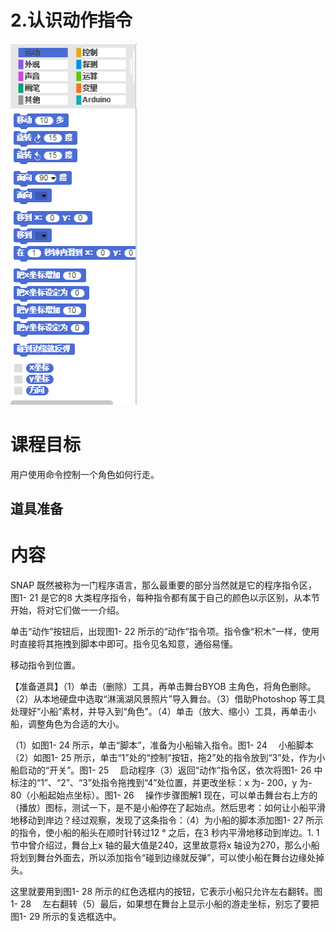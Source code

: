 # 2.认识动作指令

![](/assets/snap-motion.png)

# 课程目标

用户使用命令控制一个角色如何行走。

## 道具准备

# 内容

SNAP 既然被称为一门程序语言，那么最重要的部分当然就是它的程序指令区，图1- 21 是它的8 大类程序指令，每种指令都有属于自己的颜色以示区别，从本节开始，将对它们做一一介绍。

单击“动作”按钮后，出现图1- 22 所示的“动作”指令项。指令像“积木”一样，使用时直接将其拖拽到脚本中即可。指令见名知意，通俗易懂。

移动指令到位置。

【准备道具】（1）单击（删除）工具，再单击舞台BYOB 主角色，将角色删除。（2）从本地硬盘中选取“淋漓湖风景照片”导入舞台。（3）借助Photoshop 等工具处理好“小船”素材，并导入到“角色”。（4）单击（放大、缩小）工具，再单击小船，调整角色为合适的大小。

（1）如图1- 24 所示，单击“脚本”，准备为小船输入指令。图1- 24 　小船脚本（2）如图1- 25 所示，单击“1”处的“控制”按钮，拖2”处的指令放到“3”处，作为小船启动的“开关”。图1- 25 　启动程序（3）返回“动作”指令区，依次将图1- 26 中标注的“1”、“2”、“3”处指令拖拽到“4”处位置，并更改坐标：x 为- 200，y 为- 80（小船起始点坐标）。图1- 26 　操作步骤图解1 现在，可以单击舞台右上方的（播放）图标，测试一下，是不是小船停在了起始点。然后思考：如何让小船平滑地移动到岸边？经过观察，发现了这条指令：（4）为小船的脚本添加图1- 27 所示的指令，使小船的船头在顺时针转过12 ° 之后，在3 秒内平滑地移动到岸边。1. 1 节中曾介绍过，舞台上x 轴的最大值是240，这里故意将x 轴设为270，那么小船将划到舞台外面去，所以添加指令“碰到边缘就反弹”，可以使小船在舞台边缘处掉头。

这里就要用到图1- 28 所示的红色选框内的按钮，它表示小船只允许左右翻转。图1- 28 　左右翻转（5）最后，如果想在舞台上显示小船的游走坐标，别忘了要把图1- 29 所示的复选框选中。

